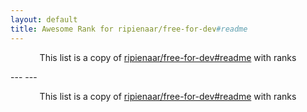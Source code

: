 ```yaml
---
layout: default
title: Awesome Rank for ripienaar/free-for-dev#readme
---
```


<p align="center">
	This list is a copy of <a href="https://github.com/ripienaar/free-for-dev#readme">ripienaar/free-for-dev#readme</a> with ranks
</p>
---
---
<p align="center">
	This list is a copy of <a href="https://github.com/ripienaar/free-for-dev#readme">ripienaar/free-for-dev#readme</a> with ranks
</p>

